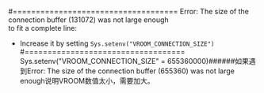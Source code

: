 #====================================
Error: The size of the connection buffer (131072) was not large enough                                    
to fit a complete line:
  * Increase it by setting `Sys.setenv("VROOM_CONNECTION_SIZE")`
#===================================
Sys.setenv("VROOM_CONNECTION_SIZE" = 655360000)######如果遇到Error: The size of the connection buffer (655360) was not large enough说明VROOM数值太小，需要加大。 

